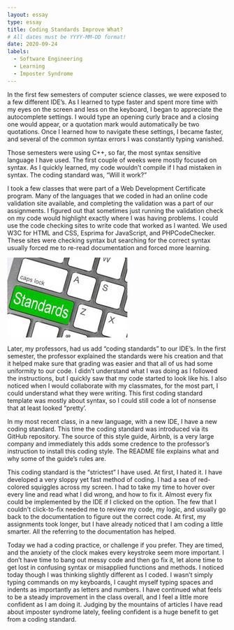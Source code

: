 ```yaml
---
layout: essay
type: essay
title: Coding Standards Improve What?
# All dates must be YYYY-MM-DD format!
date: 2020-09-24
labels:
  - Software Engineering
  - Learning
  - Imposter Syndrome
---
```


In the first few semesters of computer science classes, we were exposed to a few different IDE’s.  As I learned to type faster and spent more time with my eyes on the screen and less on the keyboard, I began to appreciate the autocomplete settings. I would type an opening curly brace and a closing one would appear, or a quotation mark would automatically be two quotations. Once I learned how to navigate these settings, I became faster, and several of the common syntax errors I was constantly typing vanished.  

Those semesters were using C++, so far, the most syntax sensitive language I have used. The first couple of weeks were mostly focused on syntax. As I quickly learned, my code wouldn’t compile if I had mistaken in syntax. The coding standard was, “Will it work?”  

I took a few classes that were part of a Web Development Certificate program. Many of the languages that we coded in had an online code validation site available, and completing the validation was a part of our assignments. I figured out that sometimes just running the validation check on my code would highlight exactly where I was having problems. I could use the code checking sites to write code that worked as I wanted.  We used W3C for HTML and CSS, Esprima for JavaScript, and PHPCodeChecker. These sites were checking syntax but searching for the correct syntax usually forced me to re-read documentation and forced more learning.  

<div class="ui large images">
  <img src="../images/standards.jpeg">
</div>

Later, my professors, had us add “coding standards” to our IDE’s. In the first semester, the professor explained the standards were his creation and that it helped make sure that grading was easier and that all of us had some uniformity to our code. I didn’t understand what I was doing as I followed the instructions, but I quickly saw that my code started to look like his.  I also noticed when I would collaborate with my classmates, for the most part, I could understand what they were writing.  This first coding standard template was mostly about syntax, so I could still code a lot of nonsense that at least looked “pretty’.   

In my most recent class, in a new language, with a new IDE, I have a new coding standard. This time the coding standard was introduced via its GitHub repository. The source of this style guide, Airbnb, is a very large company and immediately this adds some credence to the professor’s instruction to install this coding style. The README file explains what and why some of the guide’s rules are.  

This coding standard is the “strictest” I have used. At first, I hated it.  I have developed a very sloppy yet fast method of coding. I had a sea of red-colored squiggles across my screen.  I had to take my time to hover over every line and read what I did wrong, and how to fix it. Almost every fix could be implemented by the IDE if I clicked on the option. The few that I couldn't click-to-fix needed me to review my code, my logic, and usually go back to the documentation to figure out the correct code. At first, my assignments took longer, but I have already noticed that I am coding a little smarter. All the referring to the documentation has helped.  

Today we had a coding practice, or challenge if you prefer. They are timed, and the anxiety of the clock makes every keystroke seem more important. I don’t have time to bang out messy code and then go fix it, let alone time to get lost in confusing syntax or misapplied functions and methods. I noticed today though I was thinking slightly different as I coded. I wasn’t simply typing commands on my keyboards, I caught myself typing spaces and indents as importantly as letters and numbers. I have continued what feels to be a steady improvement in the class overall, and I feel a little more confident as I am doing it. Judging by the mountains of articles I have read about imposter syndrome lately, feeling confident is a huge benefit to get from a coding standard.  
